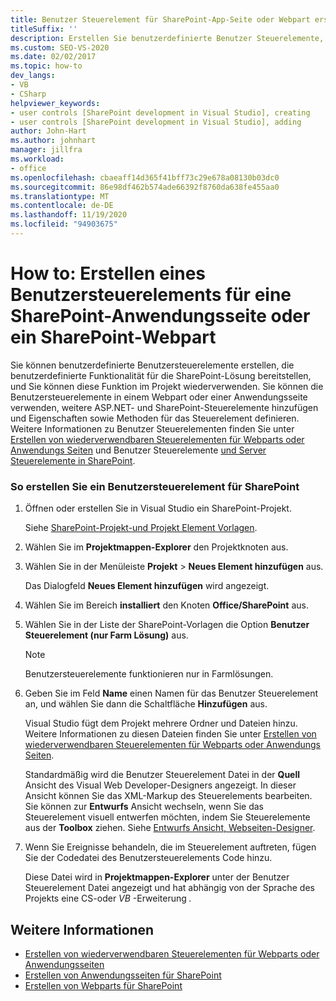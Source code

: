 ```yaml
---
title: Benutzer Steuerelement für SharePoint-App-Seite oder Webpart erstellen
titleSuffix: ''
description: Erstellen Sie benutzerdefinierte Benutzer Steuerelemente, die benutzerdefinierte Funktionen für die SharePoint-Lösung bereitstellen, und verwenden Sie diese Funktionalität auf einem Webpart oder einer Anwendungsseite.
ms.custom: SEO-VS-2020
ms.date: 02/02/2017
ms.topic: how-to
dev_langs:
- VB
- CSharp
helpviewer_keywords:
- user controls [SharePoint development in Visual Studio], creating
- user controls [SharePoint development in Visual Studio], adding
author: John-Hart
ms.author: johnhart
manager: jillfra
ms.workload:
- office
ms.openlocfilehash: cbaeaff14d365f41bff73c29e678a08130b03dc0
ms.sourcegitcommit: 86e98df462b574ade66392f8760da638fe455aa0
ms.translationtype: MT
ms.contentlocale: de-DE
ms.lasthandoff: 11/19/2020
ms.locfileid: "94903675"
---
```

# <a name="how-to-create-a-user-control-for-a-sharepoint-application-page-or-web-part"></a>How to: Erstellen eines Benutzersteuerelements für eine SharePoint-Anwendungsseite oder ein SharePoint-Webpart
  Sie können benutzerdefinierte Benutzersteuerelemente erstellen, die benutzerdefinierte Funktionalität für die SharePoint-Lösung bereitstellen, und Sie können diese Funktion im Projekt wiederverwenden. Sie können die Benutzersteuerelemente in einem Webpart oder einer Anwendungsseite verwenden, weitere ASP.NET- und SharePoint-Steuerelemente hinzufügen und Eigenschaften sowie Methoden für das Steuerelement definieren. Weitere Informationen zu Benutzer Steuerelementen finden Sie unter [Erstellen von wiederverwendbaren Steuerelementen für Webparts oder Anwendungs Seiten](../sharepoint/creating-reusable-controls-for-web-parts-or-application-pages.md) und Benutzer Steuerelemente [und Server Steuerelemente in SharePoint](https://blogs.msdn.microsoft.com/kaevans/2011/04/28/user-controls-and-server-controls-in-sharepoint/).

### <a name="to-create-a-user-control-for-sharepoint"></a>So erstellen Sie ein Benutzersteuerelement für SharePoint

1. Öffnen oder erstellen Sie in Visual Studio ein SharePoint-Projekt.

     Siehe [SharePoint-Projekt-und Projekt Element Vorlagen](../sharepoint/sharepoint-project-and-project-item-templates.md).

2. Wählen Sie im **Projektmappen-Explorer** den Projektknoten aus.

3. Wählen Sie in der Menüleiste **Projekt**  >  **Neues Element hinzufügen** aus.

     Das Dialogfeld **Neues Element hinzufügen** wird angezeigt.

4. Wählen Sie im Bereich **installiert** den Knoten **Office/SharePoint** aus.

5. Wählen Sie in der Liste der SharePoint-Vorlagen die Option **Benutzer Steuerelement (nur Farm Lösung)** aus.

    > [!NOTE]
    > Benutzersteuerelemente funktionieren nur in Farmlösungen.

6. Geben Sie im Feld **Name** einen Namen für das Benutzer Steuerelement an, und wählen Sie dann die Schaltfläche **Hinzufügen** aus.

     Visual Studio fügt dem Projekt mehrere Ordner und Dateien hinzu. Weitere Informationen zu diesen Dateien finden Sie unter [Erstellen von wiederverwendbaren Steuerelementen für Webparts oder Anwendungs Seiten](../sharepoint/creating-reusable-controls-for-web-parts-or-application-pages.md).

     Standardmäßig wird die Benutzer Steuerelement Datei in der **Quell** Ansicht des Visual Web Developer-Designers angezeigt. In dieser Ansicht können Sie das XML-Markup des Steuerelements bearbeiten. Sie können zur **Entwurfs** Ansicht wechseln, wenn Sie das Steuerelement visuell entwerfen möchten, indem Sie Steuerelemente aus der **Toolbox** ziehen. Siehe [Entwurfs Ansicht, Webseiten-Designer](/previous-versions/aspnet/ms178149\(v\=vs.100\)).

7. Wenn Sie Ereignisse behandeln, die im Steuerelement auftreten, fügen Sie der Codedatei des Benutzersteuerelements Code hinzu.

     Diese Datei wird in **Projektmappen-Explorer** unter der Benutzer Steuerelement Datei angezeigt und hat abhängig von der Sprache des Projekts eine CS-oder *VB* -Erweiterung *.*

## <a name="see-also"></a>Weitere Informationen
- [Erstellen von wiederverwendbaren Steuerelementen für Webparts oder Anwendungsseiten](../sharepoint/creating-reusable-controls-for-web-parts-or-application-pages.md)
- [Erstellen von Anwendungsseiten für SharePoint](../sharepoint/creating-application-pages-for-sharepoint.md)
- [Erstellen von Webparts für SharePoint](../sharepoint/creating-web-parts-for-sharepoint.md)
